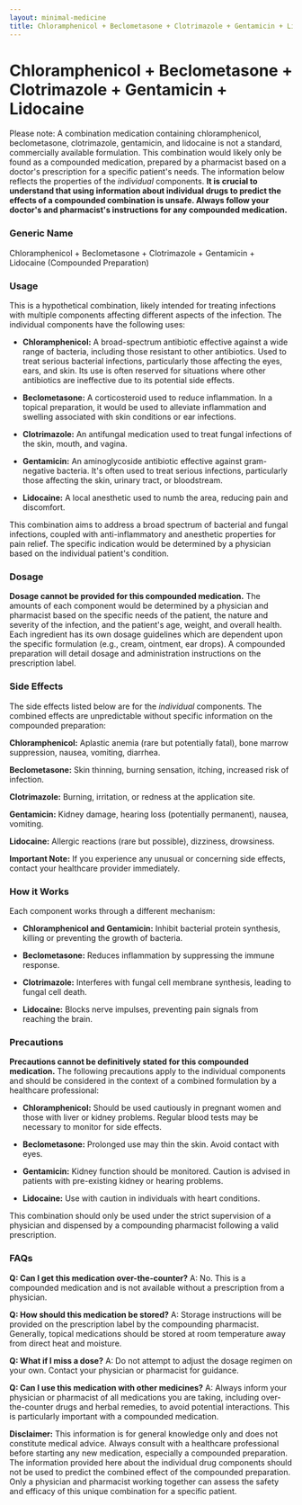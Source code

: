 ```yaml
---
layout: minimal-medicine
title: Chloramphenicol + Beclometasone + Clotrimazole + Gentamicin + Lidocaine
---
```


# Chloramphenicol + Beclometasone + Clotrimazole + Gentamicin + Lidocaine
Please note:  A combination medication containing chloramphenicol, beclometasone, clotrimazole, gentamicin, and lidocaine is not a standard, commercially available formulation.  This combination would likely only be found as a compounded medication, prepared by a pharmacist based on a doctor's prescription for a specific patient's needs.  The information below reflects the properties of the *individual* components.  **It is crucial to understand that using information about individual drugs to predict the effects of a compounded combination is unsafe. Always follow your doctor's and pharmacist's instructions for any compounded medication.**


### Generic Name

Chloramphenicol + Beclometasone + Clotrimazole + Gentamicin + Lidocaine (Compounded Preparation)


### Usage

This is a hypothetical combination, likely intended for treating infections with multiple components affecting different aspects of the infection.  The individual components have the following uses:

* **Chloramphenicol:** A broad-spectrum antibiotic effective against a wide range of bacteria, including those resistant to other antibiotics.  Used to treat serious bacterial infections, particularly those affecting the eyes, ears, and skin.  Its use is often reserved for situations where other antibiotics are ineffective due to its potential side effects.

* **Beclometasone:** A corticosteroid used to reduce inflammation. In a topical preparation, it would be used to alleviate inflammation and swelling associated with skin conditions or ear infections.

* **Clotrimazole:** An antifungal medication used to treat fungal infections of the skin, mouth, and vagina.

* **Gentamicin:** An aminoglycoside antibiotic effective against gram-negative bacteria. It's often used to treat serious infections, particularly those affecting the skin, urinary tract, or bloodstream.

* **Lidocaine:** A local anesthetic used to numb the area, reducing pain and discomfort.


This combination aims to address a broad spectrum of bacterial and fungal infections, coupled with anti-inflammatory and anesthetic properties for pain relief.  The specific indication would be determined by a physician based on the individual patient's condition.



### Dosage

**Dosage cannot be provided for this compounded medication.** The amounts of each component would be determined by a physician and pharmacist based on the specific needs of the patient, the nature and severity of the infection, and the patient's age, weight, and overall health.  Each ingredient has its own dosage guidelines which are dependent upon the specific formulation (e.g., cream, ointment, ear drops). A compounded preparation will detail dosage and administration instructions on the prescription label.


### Side Effects

The side effects listed below are for the *individual* components.  The combined effects are unpredictable without specific information on the compounded preparation:

**Chloramphenicol:**  Aplastic anemia (rare but potentially fatal), bone marrow suppression, nausea, vomiting, diarrhea.

**Beclometasone:** Skin thinning, burning sensation, itching, increased risk of infection.

**Clotrimazole:** Burning, irritation, or redness at the application site.

**Gentamicin:**  Kidney damage, hearing loss (potentially permanent), nausea, vomiting.

**Lidocaine:**  Allergic reactions (rare but possible), dizziness, drowsiness.


**Important Note:** If you experience any unusual or concerning side effects, contact your healthcare provider immediately.


### How it Works

Each component works through a different mechanism:

* **Chloramphenicol and Gentamicin:** Inhibit bacterial protein synthesis, killing or preventing the growth of bacteria.

* **Beclometasone:** Reduces inflammation by suppressing the immune response.

* **Clotrimazole:** Interferes with fungal cell membrane synthesis, leading to fungal cell death.

* **Lidocaine:** Blocks nerve impulses, preventing pain signals from reaching the brain.


### Precautions

**Precautions cannot be definitively stated for this compounded medication.** The following precautions apply to the individual components and should be considered in the context of a combined formulation by a healthcare professional:

* **Chloramphenicol:**  Should be used cautiously in pregnant women and those with liver or kidney problems.  Regular blood tests may be necessary to monitor for side effects.

* **Beclometasone:** Prolonged use may thin the skin.  Avoid contact with eyes.

* **Gentamicin:**  Kidney function should be monitored.  Caution is advised in patients with pre-existing kidney or hearing problems.

* **Lidocaine:**  Use with caution in individuals with heart conditions.


This combination should only be used under the strict supervision of a physician and dispensed by a compounding pharmacist following a valid prescription.


### FAQs

**Q:  Can I get this medication over-the-counter?**
A: No. This is a compounded medication and is not available without a prescription from a physician.

**Q: How should this medication be stored?**
A:  Storage instructions will be provided on the prescription label by the compounding pharmacist.  Generally, topical medications should be stored at room temperature away from direct heat and moisture.

**Q:  What if I miss a dose?**
A:  Do not attempt to adjust the dosage regimen on your own. Contact your physician or pharmacist for guidance.

**Q:  Can I use this medication with other medicines?**
A:  Always inform your physician or pharmacist of all medications you are taking, including over-the-counter drugs and herbal remedies, to avoid potential interactions.  This is particularly important with a compounded medication.


**Disclaimer:** This information is for general knowledge only and does not constitute medical advice.  Always consult with a healthcare professional before starting any new medication, especially a compounded preparation.  The information provided here about the individual drug components should not be used to predict the combined effect of the compounded preparation.  Only a physician and pharmacist working together can assess the safety and efficacy of this unique combination for a specific patient.
